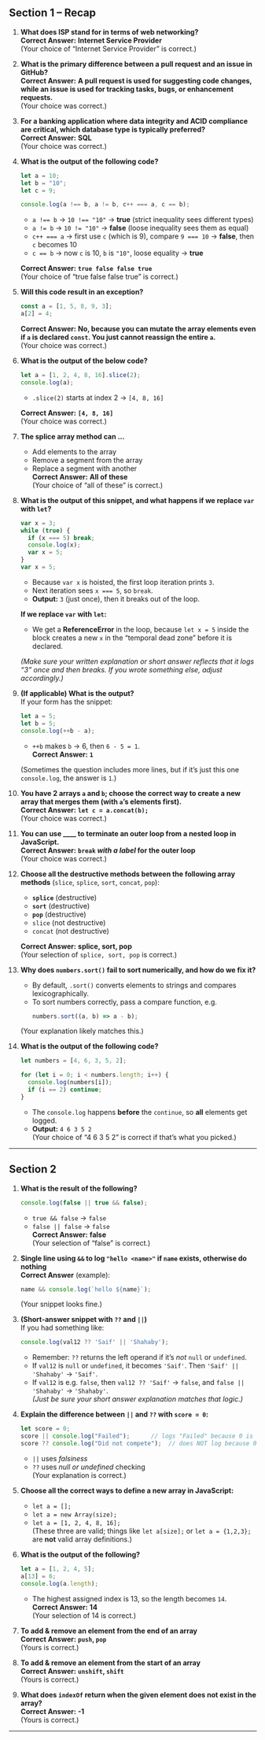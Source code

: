 ## **Section 1 – Recap**

1. **What does ISP stand for in terms of web networking?**  
   **Correct Answer:** **Internet Service Provider**  
   (Your choice of “Internet Service Provider” is correct.)

2. **What is the primary difference between a pull request and an issue in GitHub?**  
   **Correct Answer:** **A pull request is used for suggesting code changes, while an issue is used for tracking tasks, bugs, or enhancement requests.**  
   (Your choice was correct.)

3. **For a banking application where data integrity and ACID compliance are critical, which database type is typically preferred?**  
   **Correct Answer:** **SQL**  
   (Your choice was correct.)

4. **What is the output of the following code?**
   ```js
   let a = 10;
   let b = "10";
   let c = 9;
   
   console.log(a !== b, a != b, c++ === a, c == b);
   ```
   - `a !== b` → `10 !== "10"` → **true** (strict inequality sees different types)  
   - `a != b` → `10 != "10"` → **false** (loose inequality sees them as equal)  
   - `c++ === a` → first use `c` (which is 9), compare `9 === 10` → **false**, then `c` becomes 10  
   - `c == b` → now `c` is 10, `b` is `"10"`, loose equality → **true**  

   **Correct Answer:** **`true false false true`**  
   (Your choice of “true false false true” is correct.)

5. **Will this code result in an exception?**
   ```js
   const a = [1, 5, 8, 9, 3];
   a[2] = 4;
   ```
   **Correct Answer:** **No, because you can mutate the array elements even if `a` is declared `const`. You just cannot reassign the entire `a`.**  
   (Your choice was correct.)

6. **What is the output of the below code?**
   ```js
   let a = [1, 2, 4, 8, 16].slice(2);
   console.log(a);
   ```
   - `.slice(2)` starts at index 2 → `[4, 8, 16]`

   **Correct Answer:** **`[4, 8, 16]`**  
   (Your choice was correct.)

7. **The splice array method can …**  
   - Add elements to the array  
   - Remove a segment from the array  
   - Replace a segment with another  
   **Correct Answer:** **All of these**  
   (Your choice of “all of these” is correct.)

8. **What is the output of this snippet, and what happens if we replace `var` with `let`?**
   ```js
   var x = 3;
   while (true) {
     if (x === 5) break;
     console.log(x);
     var x = 5;
   }
   var x = 5;
   ```
   - Because `var x` is hoisted, the first loop iteration prints `3`.  
   - Next iteration sees `x === 5`, so `break`.  
   - **Output:** `3` (just once), then it breaks out of the loop.  

   **If we replace `var` with `let`:**  
   - We get a **ReferenceError** in the loop, because `let x = 5` inside the block creates a new `x` in the “temporal dead zone” before it is declared.

   *(Make sure your written explanation or short answer reflects that it logs “3” once and then breaks.  If you wrote something else, adjust accordingly.)*

9. **(If applicable) What is the output?**  
   If your form has the snippet:
   ```js
   let a = 5;
   let b = 5;
   console.log(++b - a);
   ```
   - `++b` makes `b` → 6, then `6 - 5 = 1`.  
   **Correct Answer:** **`1`**  

   (Sometimes the question includes more lines, but if it’s just this one `console.log`, the answer is `1`.)

10. **You have 2 arrays `a` and `b`; choose the correct way to create a new array that merges them (with `a`’s elements first).**  
    **Correct Answer:** **`let c = a.concat(b);`**  
    (Your choice was correct.)

11. **You can use ____ to terminate an outer loop from a nested loop in JavaScript.**  
    **Correct Answer:** **`break` *with a label* for the outer loop**  
    (Your choice was correct.)

12. **Choose all the destructive methods between the following array methods** (`slice`, `splice`, `sort`, `concat`, `pop`):  
    - **`splice`** (destructive)  
    - **`sort`** (destructive)  
    - **`pop`** (destructive)  
    - `slice` (not destructive)  
    - `concat` (not destructive)  

    **Correct Answer:** **splice, sort, pop**  
    (Your selection of `splice, sort, pop` is correct.)

13. **Why does `numbers.sort()` fail to sort numerically, and how do we fix it?**  
    - By default, `.sort()` converts elements to strings and compares lexicographically.  
    - To sort numbers correctly, pass a compare function, e.g.  
      ```js
      numbers.sort((a, b) => a - b);
      ```  
    (Your explanation likely matches this.)

14. **What is the output of the following code?**
    ```js
    let numbers = [4, 6, 3, 5, 2];
    
    for (let i = 0; i < numbers.length; i++) {
      console.log(numbers[i]);
      if (i == 2) continue;
    }
    ```
    - The `console.log` happens **before** the `continue`, so **all** elements get logged.  
    - **Output:** `4 6 3 5 2`  
    (Your choice of “4 6 3 5 2” is correct if that’s what you picked.)

---

## **Section 2**

1. **What is the result of the following?**
   ```js
   console.log(false || true && false);
   ```
   - `true && false` → `false`  
   - `false || false` → `false`  
   **Correct Answer:** **false**  
   (Your selection of “false” is correct.)

2. **Single line using `&&` to log `"hello <name>"` if `name` exists, otherwise do nothing**  
   **Correct Answer** (example):
   ```js
   name && console.log(`hello ${name}`);
   ```
   (Your snippet looks fine.)

3. **(Short-answer snippet with `??` and `||`)**  
   If you had something like:
   ```js
   console.log(val12 ?? 'Saif' || 'Shahaby');
   ```
   - Remember: `??` returns the left operand if it’s *not* `null` or `undefined`.  
   - If `val12` is `null` or `undefined`, it becomes `'Saif'`. Then `'Saif' || 'Shahaby'` → `'Saif'`.  
   - If `val12` is e.g. `false`, then `val12 ?? 'Saif'` → `false`, and `false || 'Shahaby'` → `'Shahaby'`.  
   *(Just be sure your short answer explanation matches that logic.)*

4. **Explain the difference between `||` and `??` with `score = 0`:**
   ```js
   let score = 0;
   score || console.log("Failed");      // logs "Failed" because 0 is falsy
   score ?? console.log("Did not compete");  // does NOT log because 0 is neither null nor undefined
   ```
   - `||` uses *falsiness*  
   - `??` uses *null or undefined* checking  
   (Your explanation is correct.)

5. **Choose all the correct ways to define a new array in JavaScript:**  
   - `let a = [];`  
   - `let a = new Array(size);`  
   - `let a = [1, 2, 4, 8, 16];`  
   (These three are valid; things like `let a[size];` or `let a = {1,2,3};` are **not** valid array definitions.)

6. **What is the output of the following?**
   ```js
   let a = [1, 2, 4, 5];
   a[13] = 6;
   console.log(a.length);
   ```
   - The highest assigned index is 13, so the length becomes `14`.  
   **Correct Answer:** **14**  
   (Your selection of 14 is correct.)

7. **To add & remove an element from the end of an array**  
   **Correct Answer:** **`push`, `pop`**  
   (Yours is correct.)

8. **To add & remove an element from the start of an array**  
   **Correct Answer:** **`unshift`, `shift`**  
   (Yours is correct.)

9. **What does `indexOf` return when the given element does not exist in the array?**  
   **Correct Answer:** **-1**  
   (Yours is correct.)

---
